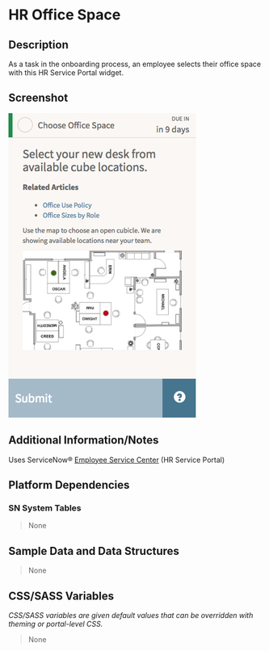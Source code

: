 # HR Office Space

## Description

As a task in the onboarding process, an employee selects their office space with this HR Service Portal widget.

## Screenshot

![HR Office Space](../../images/hr-office-space.png)

## Additional Information/Notes

Uses ServiceNow® [Employee Service Center](https://docs.servicenow.com/bundle/kingston-hr-service-delivery/page/product/human-resources/concept/c_UseTheHRSMPortal.html) (HR Service Portal)

## Platform Dependencies

### SN System Tables

> None

## Sample Data and Data Structures

> None

## CSS/SASS Variables

_CSS/SASS variables are given default values that can be overridden with theming or portal-level CSS._

> None